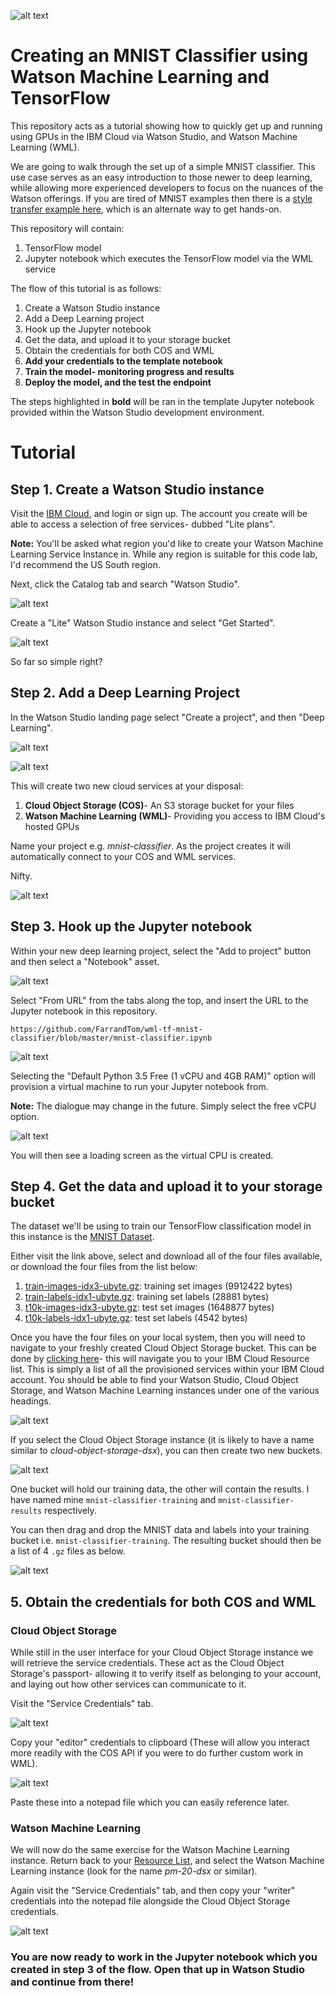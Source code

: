 ![alt text](https://github.com/FarrandTom/wml-tf-mnist-classifier/blob/master/readme-images/header.png "Header")

# Creating an MNIST Classifier using Watson Machine Learning and TensorFlow

This repository acts as a tutorial showing how to quickly get up and running using GPUs in the IBM Cloud via Watson Studio, and Watson Machine Learning (WML). 

We are going to walk through the set up of a simple MNIST classifier. This use case serves as an easy introduction to those newer to deep learning, while allowing more experienced developers to focus on the nuances of the Watson offerings. If you are tired of MNIST examples then there is a [style transfer example here](https://github.com/ChrisParsonsDev/wml-pytorch-style-transfer), which is an alternate way to get hands-on. 

This repository will contain: 
1. TensorFlow model
2. Jupyter notebook which executes the TensorFlow model via the WML service

The flow of this tutorial is as follows:
1. Create a Watson Studio instance 
2. Add a Deep Learning project
3. Hook up the Jupyter notebook
4. Get the data, and upload it to your storage bucket
5. Obtain the credentials for both COS and WML
6. **Add your credentials to the template notebook**
7. **Train the model- monitoring progress and results**
8. **Deploy the model, and the test the endpoint**

The steps highlighted in **bold** will be ran in the template Jupyter notebook provided within the Watson Studio development environment.

# Tutorial
## Step 1. Create a Watson Studio instance 
Visit the [IBM Cloud](https://cloud.ibm.com), and login or sign up. The account you create will be able to access a selection of free services- dubbed "Lite plans". 

**Note:** You'll be asked what region you'd like to create your Watson Machine Learning Service Instance in. While any region is suitable for this code lab, I'd recommend the US South region.

Next, click the Catalog tab and search "Watson Studio". 

![alt text](https://github.com/FarrandTom/wml-tf-mnist-classifier/blob/master/readme-images/1_watson_studio_search.png "Watson studio")

Create a "Lite" Watson Studio instance and select "Get Started".

![alt text](https://github.com/FarrandTom/wml-tf-mnist-classifier/blob/master/readme-images/2_watson_studio_instance.png "Watson studio creation")

So far so simple right?

## Step 2. Add a Deep Learning Project
In the Watson Studio landing page select "Create a project", and then "Deep Learning". 

![alt text](https://github.com/FarrandTom/wml-tf-mnist-classifier/blob/master/readme-images/3_create_a_project.png "Create a project")

![alt text](https://github.com/FarrandTom/wml-tf-mnist-classifier/blob/master/readme-images/4_deep_learning_project_selection.png "Deep Learning")

This will create two new cloud services at your disposal:
1. **Cloud Object Storage (COS)**- An S3 storage bucket for your files
2. **Watson Machine Learning (WML)**- Providing you access to IBM Cloud's hosted GPUs

Name your project e.g. *mnist-classifier*. As the project creates it will automatically connect to your COS and WML services.

Nifty. 

![alt text](https://github.com/FarrandTom/wml-tf-mnist-classifier/blob/master/readme-images/5_watson_studio_project_creation.png "Watson studio project creation")

## Step 3. Hook up the Jupyter notebook
Within your new deep learning project, select the "Add to project" button and then select a "Notebook" asset. 

![alt text](https://github.com/FarrandTom/wml-tf-mnist-classifier/blob/master/readme-images/6_add_deep_learning_notebook.png "Jupyter notebook asset")

Select "From URL" from the tabs along the top, and insert the URL to the Jupyter notebook in this repository. 

`https://github.com/FarrandTom/wml-tf-mnist-classifier/blob/master/mnist-classifier.ipynb`

![alt text](https://github.com/FarrandTom/wml-tf-mnist-classifier/blob/master/readme-images/7_notebook_from_url.png "Notebook URL")

Selecting the "Default Python 3.5 Free (1 vCPU and 4GB RAM)" option will provision a virtual machine to run your Jupyter notebook from. 

**Note:** The dialogue may change in the future. Simply select the free vCPU option. 

![alt text](https://github.com/FarrandTom/wml-tf-mnist-classifier/blob/master/readme-images/8_notebook_python_version.png "Python version")

You will then see a loading screen as the virtual CPU is created. 

## Step 4. Get the data and upload it to your storage bucket
The dataset we'll be using to train our TensorFlow classification model in this instance is the [MNIST Dataset](http://yann.lecun.com/exdb/mnist/). 

Either visit the link above, select and download all of the four files available, or download the four files from the list below:
1. [train-images-idx3-ubyte.gz](http://yann.lecun.com/exdb/mnist/train-images-idx3-ubyte.gz):  training set images (9912422 bytes) 
2. [train-labels-idx1-ubyte.gz](http://yann.lecun.com/exdb/mnist/train-labels-idx1-ubyte.gz):  training set labels (28881 bytes) 
3. [t10k-images-idx3-ubyte.gz](http://yann.lecun.com/exdb/mnist/t10k-images-idx3-ubyte.gz):   test set images (1648877 bytes) 
4. [t10k-labels-idx1-ubyte.gz](http://yann.lecun.com/exdb/mnist/t10k-labels-idx1-ubyte.gz):   test set labels (4542 bytes)

Once you have the four files on your local system, then you will need to navigate to your freshly created Cloud Object Storage bucket. This can be done by [clicking here](https://cloud.ibm.com/resources)- this will navigate you to your IBM Cloud Resource list. This is simply a list of all the provisioned services within your IBM Cloud account. You should be able to find your Watson Studio, Cloud Object Storage, and Watson Machine Learning instances under one of the various headings. 

![alt text](https://github.com/FarrandTom/wml-tf-mnist-classifier/blob/master/readme-images/12_resource_list.png "Resource list")

If you select the Cloud Object Storage instance (it is likely to have a name similar to *cloud-object-storage-dsx*), you can then create two new buckets.

![alt text](https://github.com/FarrandTom/wml-tf-mnist-classifier/blob/master/readme-images/9_bucket_creation.png "Bucket creation")

One bucket will hold our training data, the other will contain the results. I have named mine `mnist-classifier-training` and `mnist-classifier-results` respectively. 

You can then drag and drop the MNIST data and labels into your training bucket i.e. `mnist-classifier-training`. The resulting bucket should then be a list of 4 `.gz` files as below. 

![alt text](https://github.com/FarrandTom/wml-tf-mnist-classifier/blob/master/readme-images/10_training_bucket.png "Training classifier bucket")

## 5. Obtain the credentials for both COS and WML

### Cloud Object Storage
While still in the user interface for your Cloud Object Storage instance we will retrieve the service credentials. These act as the Cloud Object Storage's passport- allowing it to verify itself as belonging to your account, and laying out how other services can communicate to it. 

Visit the "Service Credentials" tab.

![alt text](https://github.com/FarrandTom/wml-tf-mnist-classifier/blob/master/readme-images/13_service_credentials_tab.png "Service credentials tab")

Copy your "editor" credentials to clipboard (These will allow you interact more readily with the COS API if you were to do further custom work in WML). 

![alt text](https://github.com/FarrandTom/wml-tf-mnist-classifier/blob/master/readme-images/14_cos_credentials.png "COS credentials")

Paste these into a notepad file which you can easily reference later. 

### Watson Machine Learning

We will now do the same exercise for the Watson Machine Learning instance. Return back to your [Resource List](https://cloud.ibm.com/resources), and select the Watson Machine Learning instance (look for the name *pm-20-dsx* or similar). 

Again visit the "Service Credentials" tab, and then copy your "writer" credentials into the notepad file alongside the Cloud Object Storage credentials. 

![alt text](https://github.com/FarrandTom/wml-tf-mnist-classifier/blob/master/readme-images/15_wml_credentials.png "WML credentials")

### You are now ready to work in the Jupyter notebook which you created in step 3 of the flow. Open that up in Watson Studio and continue from there!

